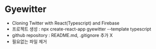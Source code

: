 # Gyewitter

- Cloning Twitter with React(Typescript) and Firebase
- 프로젝트 생성 : npx create-react-app gyewitter --template typescript
- github repository : README.md, .gitignore 추가 X
- 필요없는 파일 제거
